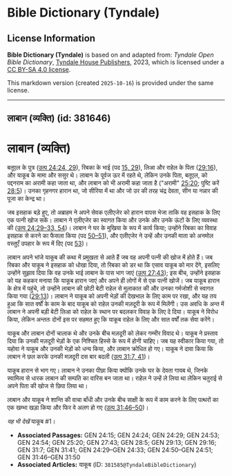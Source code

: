 # Bible Dictionary (Tyndale)

## License Information

**Bible Dictionary (Tyndale)** is based on and adapted from: _Tyndale Open Bible Dictionary_, [Tyndale House Publishers](https://tyndaleopenresources.com/), 2023, which is licensed under a [CC BY-SA 4.0 license](https://creativecommons.org/licenses/by-sa/4.0/legalcode.en).

This markdown version (created `2025-10-16`) is provided under the same license.



--------------------------------

## लाबान (व्यक्ति) (id: 381646)

लाबान (व्यक्ति)
===============

बतूएल के पुत्र ([उत्प 24:24, 29](https://ref.ly/Gen24:24,Gen24:29)), रिबका के भाई (पद [15, 29](https://ref.ly/Gen24:15,Gen24:29)), लिआ और राहेल के पिता ([29:16](https://ref.ly/Gen29:16)), और याकूब के मामा और ससुर थे। लाबान के पूर्वज ऊर में रहते थे, लेकिन उनके पिता, बतूएल, को पद्दनराम का अरामी कहा जाता था, और लाबान को भी अरामी कहा जाता है ("अरामी" [25:20](https://ref.ly/Gen25:20); पुष्टि करें [28:5](https://ref.ly/Gen28:5))। उनका गृहनगर हारान था, जो सीरिया में था और जो उर की तरह चंद्र देवता, सीन या नन्नार की पूजा का केन्द्र था।

जब इसहाक बड़े हुए, तो अब्राहम ने अपने सेवक एलीएजेर को हारान वापस भेजा ताकि वह इसहाक के लिए एक पत्नी खोज सकें। लाबान ने एलीएजेर का स्वागत किया और उनके और उनके ऊंटों के लिए व्यवस्था की ([उत्प 24:29–33, 54](https://ref.ly/Gen24:29-Gen24:33,Gen24:54))। लाबान ने घर के मुखिया के रूप में कार्य किया; उन्होंने रिबका का विवाह इसहाक से करने का फैसला किया (पद [50–51](https://ref.ly/Gen24:50-Gen24:51)), और एलीएजेर ने उन्हें और उनकी माता को अनमोल वस्तुएँ उपहार के रूप में दिए (पद [53](https://ref.ly/Gen24:53))।

लाबान अपने भांजे याकूब की कथा में प्रमुखता से आते हैं जब वह अपनी पत्नी की खोज में होते हैं। जब रिबका और याकूब ने इसहाक को धोखा दिया, तो रिबका को डर था कि एसाव याकूब को मार देंगे, इसलिए उन्होंने सुझाव दिया कि वह उनके भाई लाबान के पास भाग जाएं ([उत्प 27:43](https://ref.ly/Gen27:43)); इस बीच, उन्होंने इसहाक को यह कहकर मनाया कि याकूब हारान जाएं और अपने ही लोगों में से एक पत्नी खोजें। जब याकूब हारान के क्षेत्र में पहुंचे, तो उन्होंने लाबान की छोटी बेटी राहेल से मुलाकात की और उनका गर्मजोशी से स्वागत किया गया ([29:13](https://ref.ly/Gen29:13))। लाबान ने याकूब को अपनी भेड़ों की देखभाल के लिए काम पर रखा, और यह तय हुआ कि सात वर्षों के काम के बाद याकूब को राहेल उनकी मज़दूरी के रूप में मिलेंगी। उस अवधि के अन्त में लाबान ने अपनी बड़ी बेटी लिआ को राहेल के स्थान पर बदलकर विवाह के लिए दे दिया। याकूब ने विरोध किया, लेकिन अन्ततः दोनों इस पर सहमत हुए कि याकूब राहेल के लिए और सात वर्षों तक सेवा करेंगे।

याकूब और लाबान दोनों चालाक थे और उनके बीच मज़दूरी को लेकर गम्भीर विवाद थे। याकूब ने प्रस्ताव दिया कि उनकी मज़दूरी भेड़ों के एक निश्चित हिस्से के रूप में होनी चाहिए। जब यह स्वीकार किया गया, तो यहोवा ने याकूब और उनकी भेड़ों को धन्य किया, और लाबान क्रोधित हो गए। याकूब ने दावा किया कि लाबान ने छल करके उनकी मज़दूरी दस बार बदली ([उत्प 31:7, 41](https://ref.ly/Gen31:7,Gen31:41))।

याकूब हारान से भाग गए। लाबान ने उनका पीछा किया क्योंकि उनके घर के देवता गायब थे, जिनके स्वामित्व से धारक लाबान की सम्पति का वारिस बन जाता था। राहेल ने उन्हें ले लिया था लेकिन चतुराई से अपने पिता की खोज से छिपा लिया था।

लाबान और याकूब ने शान्ति की वाचा बाँधी और उनके बीच साक्षी के रूप में काम करने के लिए पत्थरों का एक खम्भा खड़ा किया और फिर वे अलग हो गए ([उत्प 31:46–50](https://ref.ly/Gen31:46-Gen31:50))।

*यह भी देखें* याकूब \#1।

* **Associated Passages:** GEN 24:15; GEN 24:24; GEN 24:29; GEN 24:53; GEN 24:54; GEN 25:20; GEN 27:43; GEN 28:5; GEN 29:13; GEN 29:16; GEN 31:7; GEN 31:41; GEN 24:29–GEN 24:33; GEN 24:50–GEN 24:51; GEN 31:46–GEN 31:50
* **Associated Articles:** याकूब (ID: `381585@TyndaleBibleDictionary`)

